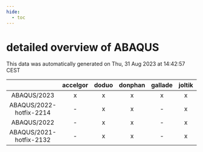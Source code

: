 ```yaml
---
hide:
  - toc
---
```


detailed overview of ABAQUS
===========================


This data was automatically generated on Thu, 31 Aug 2023 at 14:42:57 CEST  

| |accelgor|doduo|donphan|gallade|joltik|skitty|swalot|victini|
| :---: | :---: | :---: | :---: | :---: | :---: | :---: | :---: | :---: |
|ABAQUS/2023|x|x|x|x|x|x|x|x|
|ABAQUS/2022-hotfix-2214|-|x|x|-|x|x|x|x|
|ABAQUS/2022|-|x|x|-|x|x|x|x|
|ABAQUS/2021-hotfix-2132|-|x|x|-|x|x|x|x|
